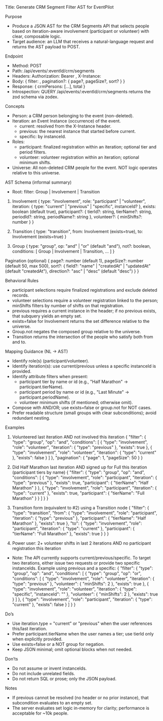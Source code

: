 Title: Generate CRM Segment Filter AST for EventPilot

Purpose
- Produce a JSON AST for the CRM Segments API that selects people based on iteration-aware involvement (participant or volunteer) with clear, composable logic.
- Target audience: an LLM that receives a natural-language request and returns the AST payload to POST.

Endpoint
- Method: POST
- Path: /api/events/:eventId/crm/segments
- Headers: Authorization: Bearer <token>, X-Instance: <currentInstanceId>
- Body: { filter: <AST>, pagination?: { page?, pageSize?, sort? } }
- Response: { crmPersons: [...], total }
- Introspection: QUERY /api/events/:eventId/crm/segments returns the zod schema via zodex.

Concepts
- Person: a CRM person belonging to the event (non-deleted).
- Iteration: an Event Instance (occurrence) of the event.
  - current: resolved from the X-Instance header.
  - previous: the nearest instance that started before current.
  - specific: by instanceId.
- Roles:
  - participant: finalized registration within an iteration; optional tier and period filters.
  - volunteer: volunteer registration within an iteration; optional minimum shifts.
- Universe: All non-deleted CRM people for the event. NOT logic operates relative to this universe.

AST Schema (informal summary)
- Root: filter: Group | Involvement | Transition

1) Involvement
{
  type: "involvement",
  role: "participant" | "volunteer",
  iteration: { type: "current" | "previous" | "specific", instanceId? },
  exists: boolean (default true),
  participant?: { tierId?: string, tierName?: string, periodId?: string, periodName?: string },
  volunteer?: { minShifts?: number }
}

2) Transition
{
  type: "transition",
  from: Involvement (exists=true),
  to:   Involvement (exists=true)
}

3) Group
{
  type: "group",
  op: "and" | "or" (default "and"),
  not?: boolean,
  conditions: [ Group | Involvement | Transition, ... ]
}

Pagination (optional)
{
  page?: number (default 1),
  pageSize?: number (default 50, max 500),
  sort?: { field?: "name" | "createdAt" | "updatedAt" (default "createdAt"), direction?: "asc" | "desc" (default "desc") }
}

Behavioral Rules
- participant selections require finalized registrations and exclude deleted records.
- volunteer selections require a volunteer registration linked to the person; minShifts filters by number of shifts on that registration.
- previous requires a current instance in the header; if no previous exists, that subquery yields an empty set.
- exists=false for Involvement returns the set difference relative to the universe.
- Group.not negates the composed group relative to the universe.
- Transition returns the intersection of the people who satisfy both from and to.

Mapping Guidance (NL → AST)
- Identify role(s) (participant/volunteer).
- Identify iteration(s): use current/previous unless a specific instanceId is provided.
- Identify attribute filters when present:
  - participant tier by name or id (e.g., "Half Marathon" → participant.tierName).
  - participant period by name or id (e.g., "Last Minute" → participant.periodName).
  - volunteer minimum shifts (if mentioned; otherwise omit).
- Compose with AND/OR; use exists=false or group.not for NOT cases.
- Prefer readable structure (small groups with clear subconditions); avoid redundant nesting.

Examples
1) Volunteered last iteration AND not involved this iteration
{
  "filter": {
    "type": "group",
    "op": "and",
    "conditions": [
      {
        "type": "involvement",
        "role": "volunteer",
        "iteration": { "type": "previous" },
        "exists": true
      },
      {
        "type": "involvement",
        "role": "volunteer",
        "iteration": { "type": "current" },
        "exists": false
      }
    ]
  },
  "pagination": { "page": 1, "pageSize": 50 }
}

2) Did Half Marathon last iteration AND signed up for Full this iteration (participant tiers by name)
{
  "filter": {
    "type": "group",
    "op": "and",
    "conditions": [
      {
        "type": "involvement",
        "role": "participant",
        "iteration": { "type": "previous" },
        "exists": true,
        "participant": { "tierName": "Half Marathon" }
      },
      {
        "type": "involvement",
        "role": "participant",
        "iteration": { "type": "current" },
        "exists": true,
        "participant": { "tierName": "Full Marathon" }
      }
    ]
  }
}

3) Transition form (equivalent to #2) using a Transition node
{
  "filter": {
    "type": "transition",
    "from": {
      "type": "involvement",
      "role": "participant",
      "iteration": { "type": "previous" },
      "participant": { "tierName": "Half Marathon" },
      "exists": true
    },
    "to": {
      "type": "involvement",
      "role": "participant",
      "iteration": { "type": "current" },
      "participant": { "tierName": "Full Marathon" },
      "exists": true
    }
  }
}

4) Power user: 2+ volunteer shifts in last 2 iterations AND no participant registration this iteration
- Note: The API currently supports current/previous/specific. To target two iterations, either issue two requests or provide two specific instanceIds. Example using previous and a specific:
{
  "filter": {
    "type": "group",
    "op": "and",
    "conditions": [
      {
        "type": "group",
        "op": "or",
        "conditions": [
          { "type": "involvement", "role": "volunteer", "iteration": { "type": "previous" }, "volunteer": { "minShifts": 2 }, "exists": true },
          { "type": "involvement", "role": "volunteer", "iteration": { "type": "specific", "instanceId": "<olderInstanceId>" }, "volunteer": { "minShifts": 2 }, "exists": true }
        ]
      },
      { "type": "involvement", "role": "participant", "iteration": { "type": "current" }, "exists": false }
    ]
  }
}

Do’s
- Use iteration.type = "current" or "previous" when the user references this/last iteration.
- Prefer participant.tierName when the user names a tier; use tierId only when explicitly provided.
- Use exists=false or a NOT group for negation.
- Keep JSON minimal; omit optional blocks when not needed.

Don’ts
- Do not assume or invent instanceIds.
- Do not include unrelated fields.
- Do not return SQL or prose; only the JSON payload.

Notes
- If previous cannot be resolved (no header or no prior instance), that subcondition evaluates to an empty set.
- The server evaluates set logic in-memory for clarity; performance is acceptable for ~10k people.
